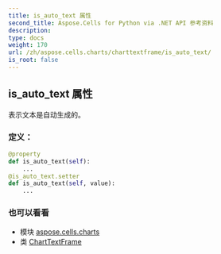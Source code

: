 ```yaml
---
title: is_auto_text 属性
second_title: Aspose.Cells for Python via .NET API 参考资料
description:
type: docs
weight: 170
url: /zh/aspose.cells.charts/charttextframe/is_auto_text/
is_root: false
---
```

## is_auto_text 属性

表示文本是自动生成的。
### 定义：
```python
@property
def is_auto_text(self):
    ...
@is_auto_text.setter
def is_auto_text(self, value):
    ...
```

### 也可以看看
* 模块 [aspose.cells.charts](../../)
* 类 [ChartTextFrame](/cells/python-net/zh/aspose.cells.charts/charttextframe)
